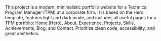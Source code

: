 <!-- Use this file to provide workspace-specific custom instructions to Copilot. For more details, visit https://code.visualstudio.com/docs/copilot/copilot-customization#_use-a-githubcopilotinstructionsmd-file -->

This project is a modern, minimalistic portfolio website for a Technical Program Manager (TPM) at a corporate firm. It is based on the Hero template, features light and dark mode, and includes all useful pages for a TPM portfolio: Home (Hero), About, Experience, Projects, Skills, Achievements, Blog, and Contact. Prioritize clean code, accessibility, and great aesthetics.
